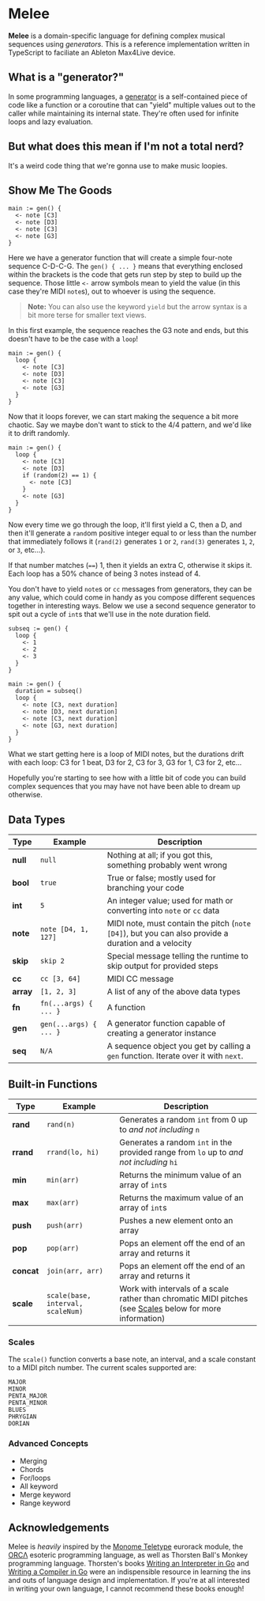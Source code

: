 # Melee

**Melee** is a domain-specific language for defining complex musical sequences using *generators*. This is a reference implementation written in TypeScript to faciliate an Ableton Max4Live device.

## What is a "generator?"

In some programming languages, a [generator](https://en.wikipedia.org/wiki/Generator_(computer_programming)) is a self-contained piece of code like a function or a coroutine that can "yield" multiple values out to the caller while maintaining its internal state. They're often used for infinite loops and lazy evaluation.

## But what does this mean if I'm not a total nerd?

It's a weird code thing that we're gonna use to make music loopies.

## Show Me The Goods

```
main := gen() {
  <- note [C3]
  <- note [D3]
  <- note [C3]
  <- note [G3]
}
```

Here we have a generator function that will create a simple four-note sequence C-D-C-G. The `gen() { ... }` means that everything enclosed within the brackets is the code that gets run step by step to build up the sequence. Those little `<-` arrow symbols mean to yield the value (in this case they're MIDI `note`s), out to whoever is using the sequence.

> **Note:** You can also use the keyword `yield` but the arrow syntax is a bit more terse for smaller text views.

In this first example, the sequence reaches the G3 note and ends, but this doesn't have to be the case with a `loop`!

```
main := gen() {
  loop {
    <- note [C3]
    <- note [D3]
    <- note [C3]
    <- note [G3]
  }
}
```

Now that it loops forever, we can start making the sequence a bit more chaotic. Say we maybe don't want to stick to the 4/4 pattern, and we'd like it to drift randomly.

```
main := gen() {
  loop {
    <- note [C3]
    <- note [D3]
    if (random(2) == 1) {
      <- note [C3]
    }
    <- note [G3]
  }
}
```

Now every time we go through the loop, it'll first yield a C, then a D, and then it'll generate a `rand`om positive integer equal to or less than the number that immediately follows it (`rand(2)` generates `1` or `2`, `rand(3)` generates `1`, `2`, or `3`, etc...).

If that number matches (`==`) 1, then it yields an extra C, otherwise it skips it. Each loop has a 50% chance of being 3 notes instead of 4.

You don't have to yield `note`s or `cc` messages from generators, they can be any value, which could come in handy as you compose different sequences together in interesting ways. Below we use a second sequence generator to spit out a cycle of `int`s that we'll use in the note duration field.

```
subseq := gen() {
  loop {
    <- 1
    <- 2
    <- 3
  }
}

main := gen() {
  duration = subseq()
  loop {
    <- note [C3, next duration]
    <- note [D3, next duration]
    <- note [C3, next duration]
    <- note [G3, next duration]
  }
}
```

What we start getting here is a loop of MIDI notes, but the durations drift with each loop: C3 for 1 beat, D3 for 2, C3 for 3, G3 for 1, C3 for 2, etc...

Hopefully you're starting to see how with a little bit of code you can build complex sequences that you may have not have been able to dream up otherwise.

## Data Types

| Type | Example | Description |
| --- | --- | --- |
| **null** | `null` | Nothing at all; if you got this, something probably went wrong |
| **bool** | `true` | True or false; mostly used for branching your code |
| **int** | `5` | An integer value; used for math or converting into `note` or `cc` data |
| **note** | `note [D4, 1, 127]` | MIDI note, must contain the pitch (`note [D4]`), but you can also provide a duration and a velocity |
| **skip** | `skip 2` | Special message telling the runtime to skip output for provided steps |
| **cc** | `cc [3, 64]` | MIDI CC message |
| **array** | `[1, 2, 3]` | A list of any of the above data types
| **fn** | `fn(...args) { ... }` | A function
| **gen** | `gen(...args) { ... }` | A generator function capable of creating a generator instance
| **seq** | `N/A` | A sequence object you get by calling a `gen` function. Iterate over it with `next`.

## Built-in Functions

| Type | Example | Description |
| --- | --- | --- |
| **rand** | `rand(n)` | Generates a random `int` from 0 up to *and not including* `n` |
| **rrand** | `rrand(lo, hi)` | Generates a random `int` in the provided range from `lo` up to *and not including* `hi` |
| **min** | `min(arr)` | Returns the minimum value of an array of `int`s |
| **max** | `max(arr)` | Returns the maximum value of an array of `int`s |
| **push** | `push(arr)` | Pushes a new element onto an array |
| **pop** | `pop(arr)` | Pops an element off the end of an array and returns it |
| **concat** | `join(arr, arr)` | Pops an element off the end of an array and returns it |
| **scale** | `scale(base, interval, scaleNum)` | Work with intervals of a scale rather than chromatic MIDI pitches (see [Scales](#scales) below for more information)

### Scales

The `scale()` function converts a base note, an interval, and a scale constant to a MIDI pitch number. The current scales supported are:

```
MAJOR
MINOR
PENTA_MAJOR
PENTA_MINOR
BLUES
PHRYGIAN
DORIAN
```

### Advanced Concepts

- Merging
- Chords
- For/loops
- All keyword
- Merge keyword
- Range keyword

## Acknowledgements

Melee is *heavily* inspired by the [Monome Teletype](https://monome.org/docs/teletype/) eurorack module, the [ORCΛ](https://github.com/hundredrabbits/Orca) esoteric programming language, as well as Thorsten Ball's Monkey programming language. Thorsten's books [Writing an Interpreter in Go](https://interpreterbook.com/) and [Writing a Compiler in Go](https://compilerbook.com/) were an indispensible resource in learning the ins and outs of language design and implementation. If you're at all interested in writing your own language, I cannot recommend these books enough!

